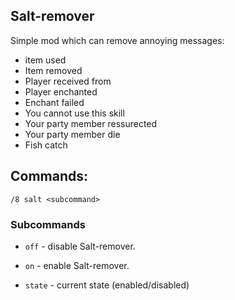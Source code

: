## Salt-remover

Simple mod which can remove annoying messages:

* item used
* Item removed
* Player received <X> from <Y>
* Player enchanted <X>
* Enchant failed
* You cannot use this skill
* Your party member ressurected
* Your party member die
* Fish catch

## Commands:

`/8 salt <subcommand>`

### Subcommands

* `off` - disable Salt-remover. 
    
* `on` - enable Salt-remover. 

* `state` - current state (enabled/disabled)